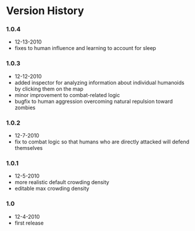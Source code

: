 # Version History

### 1.0.4
- 12-13-2010
- fixes to human influence and learning to account for sleep

### 1.0.3
- 12-12-2010
- added inspector for analyzing information about individual humanoids by clicking them on the map
- minor improvement to combat-related logic
- bugfix to human aggression overcoming natural repulsion toward zombies

### 1.0.2
- 12-7-2010
- fix to combat logic so that humans who are directly attacked will defend themselves

### 1.0.1
- 12-5-2010
- more realistic default crowding density
- editable max crowding density

### 1.0
- 12-4-2010
- first release